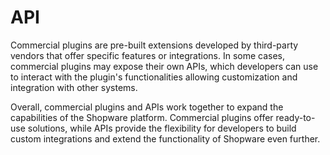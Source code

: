 # API

Commercial plugins are pre-built extensions developed by third-party vendors that offer specific features or integrations. In some cases, commercial plugins may expose their own APIs, which developers can use to interact with the plugin's functionalities allowing customization and integration with other systems.

Overall, commercial plugins and APIs work together to expand the capabilities of the Shopware platform. Commercial plugins offer ready-to-use solutions, while APIs provide the flexibility for developers to build custom integrations and extend the functionality of Shopware even further.
